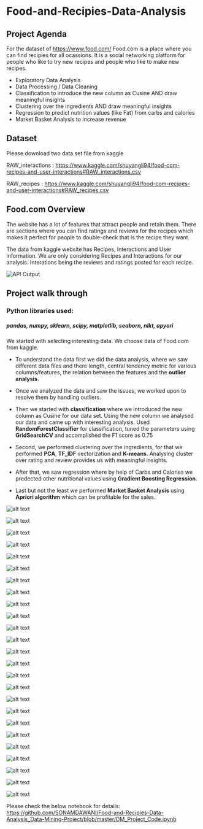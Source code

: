 # Food-and-Recipies-Data-Analysis

## Project Agenda
For the dataset of https://www.food.com/
Food.com is a place where you can find recipies for all ocassions. It is a social networking platform for people who like to try new recipes and people who like to make new recipes.

 - Exploratory Data Analysis
 - Data Processing / Data Cleaning
 - Classification to introduce the new column as Cusine AND draw meaningful insights
 - Clustering over the ingredients AND draw meaningful insights
 - Regression to predict nutrition values (like Fat) from carbs and calories
 - Market Basket Analysis to increase revenue
 
## Dataset
Please download two data set file from kaggle 

RAW_interactions : https://www.kaggle.com/shuyangli94/food-com-recipes-and-user-interactions#RAW_interactions.csv

RAW_recipes : https://www.kaggle.com/shuyangli94/food-com-recipes-and-user-interactions#RAW_recipes.csv

## Food.com Overview
The website has a lot of features that attract people and retain them. There are sections where you can find ratings and reviews for the recipes which makes it perfect for people to double-check that is the recipe they want.

The data from kaggle website has Recipes, Interactions and User information. We are only considering Recipes and Interactions for our analysis. Interations being the reviews and ratings posted for each recipe.

![API Output](https://github.com/SONAMDAWANI/Food.com-Data-Analysis_Data-Mining-Project/blob/master/Image/Fooddotcom.png)


## Project walk through

### Python libraries used:
##### pandas, numpy, sklearn, scipy, matplotlib, seaborn, nlkt, apyori


We started with selecting interesting data. We choose data of Food.com from kaggle. 

- To understand the data first we did the data analysis, where we saw different data files and there length, central tendency metric for various columns/features, the relation between the features and the __outlier analysis__. 

- Once we analyzed the data and saw the issues, we worked upon to resolve them by handling outliers.

- Then we started with __classification__ where we introduced the new column as Cusine for our data set. Using the new column we analysed our data and came up with interesting analysis. 
Used __RandomForestClassifier__ for classification, tuned the parameters using __GridSearchCV__ and accomplished the F1 score as 0.75

- Second, we performed clustering over the ingredients, for that we performed __PCA__, __TF_IDF__ vectorization and __K-means__. 
Analysing cluster over rating and review provides us with meaningful insights. 

- After that, we saw regression where by help of Carbs and Calories we predected other nutritional values using __Gradient Boosting Regression__. 

- Last but not the least we performed __Market Basket Analysis__ using __Apriori algorithm__ which can be profitable for the sales.

![alt text](https://github.com/SONAMDAWANI/Food.com-Data-Analysis_Data-Mining-Project/blob/master/Presentation/Slide1.jpeg?raw=true
      )
      
![alt text](https://github.com/SONAMDAWANI/Food.com-Data-Analysis_Data-Mining-Project/blob/master/Presentation/Slide2.jpeg?raw=true
      )
      
![alt text](https://github.com/SONAMDAWANI/Food.com-Data-Analysis_Data-Mining-Project/blob/master/Presentation/Slide3.jpeg?raw=true
      )
      
![alt text](https://github.com/SONAMDAWANI/Food.com-Data-Analysis_Data-Mining-Project/blob/master/Presentation/Slide4.jpeg?raw=true
      )
      
![alt text](https://github.com/SONAMDAWANI/Food.com-Data-Analysis_Data-Mining-Project/blob/master/Presentation/Slide5.jpeg?raw=true
      )
      
![alt text](https://github.com/SONAMDAWANI/Food.com-Data-Analysis_Data-Mining-Project/blob/master/Presentation/Slide6.jpeg?raw=true
      )
      
![alt text](https://github.com/SONAMDAWANI/Food.com-Data-Analysis_Data-Mining-Project/blob/master/Presentation/Slide7.jpeg?raw=true
      )
      
![alt text](https://github.com/SONAMDAWANI/Food.com-Data-Analysis_Data-Mining-Project/blob/master/Presentation/Slide8.jpeg?raw=true
      )
      
![alt text](https://github.com/SONAMDAWANI/Food.com-Data-Analysis_Data-Mining-Project/blob/master/Presentation/Slide9.jpeg?raw=true
      )
      
![alt text](https://github.com/SONAMDAWANI/Food.com-Data-Analysis_Data-Mining-Project/blob/master/Presentation/Slide10.jpeg?raw=true
      )
      

![alt text](https://github.com/SONAMDAWANI/Food.com-Data-Analysis_Data-Mining-Project/blob/master/Presentation/Slide11.jpeg?raw=true
      )
      
![alt text](https://github.com/SONAMDAWANI/Food.com-Data-Analysis_Data-Mining-Project/blob/master/Presentation/Slide12.jpeg?raw=true
      )
      
![alt text](https://github.com/SONAMDAWANI/Food.com-Data-Analysis_Data-Mining-Project/blob/master/Presentation/Slide13.jpeg?raw=true
      )
      
![alt text](https://github.com/SONAMDAWANI/Food.com-Data-Analysis_Data-Mining-Project/blob/master/Presentation/Slide14.jpeg?raw=true
      )
      
![alt text](https://github.com/SONAMDAWANI/Food.com-Data-Analysis_Data-Mining-Project/blob/master/Presentation/Slide15.jpeg?raw=true
      )
      

![alt text](https://github.com/SONAMDAWANI/Food.com-Data-Analysis_Data-Mining-Project/blob/master/Presentation/Slide16.jpeg?raw=true
      )
      
![alt text](https://github.com/SONAMDAWANI/Food.com-Data-Analysis_Data-Mining-Project/blob/master/Presentation/Slide17.jpeg?raw=true
      )
      
![alt text](https://github.com/SONAMDAWANI/Food.com-Data-Analysis_Data-Mining-Project/blob/master/Presentation/Slide18.jpeg?raw=true
      )
      
![alt text](https://github.com/SONAMDAWANI/Food.com-Data-Analysis_Data-Mining-Project/blob/master/Presentation/Slide19.jpeg?raw=true
      )
      
![alt text](https://github.com/SONAMDAWANI/Food.com-Data-Analysis_Data-Mining-Project/blob/master/Presentation/Slide20.jpeg?raw=true
      )
      

![alt text](https://github.com/SONAMDAWANI/Food.com-Data-Analysis_Data-Mining-Project/blob/master/Presentation/Slide21.jpeg?raw=true
      )
      
![alt text](https://github.com/SONAMDAWANI/Food.com-Data-Analysis_Data-Mining-Project/blob/master/Presentation/Slide22.jpeg?raw=true
      )
      
![alt text](https://github.com/SONAMDAWANI/Food.com-Data-Analysis_Data-Mining-Project/blob/master/Presentation/Slide23.jpeg?raw=true
      )
      
![alt text](https://github.com/SONAMDAWANI/Food.com-Data-Analysis_Data-Mining-Project/blob/master/Presentation/Slide24.jpeg?raw=true
      )
      
![alt text](https://github.com/SONAMDAWANI/Food.com-Data-Analysis_Data-Mining-Project/blob/master/Presentation/Slide25.jpeg?raw=true
      )
      

Please check the below notebook for details:
https://github.com/SONAMDAWANI/Food-and-Recipies-Data-Analysis_Data-Mining-Project/blob/master/DM_Project_Code.ipynb

